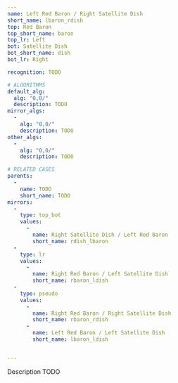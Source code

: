 ```yaml
---
name: Left Red Baron / Right Satellite Dish
short_name: lbaron_rdish
top: Red Baron
top_short_name: baron
top_lr: Left
bot: Satellite Dish
bot_short_name: dish
bot_lr: Right

recognition: TODO

# ALGORITHMS
default_alg:
  alg: "0,0/"
  description: TODO
mirror_algs:
  -
    alg: "0,0/"
    description: TODO
other_algs:
  -
    alg: "0,0/"
    description: TODO

# RELATED CASES
parents:
  -
    name: TODO
    short_name: TODO
mirrors:
  -
    type: top_bot
    values: 
      -
        name: Right Satellite Dish / Left Red Baron
        short_name: rdish_lbaron
  -
    type: lr
    values: 
      -
        name: Right Red Baron / Left Satellite Dish
        short_name: rbaron_ldish
  -
    type: pseudo
    values: 
      -
        name: Right Red Baron / Right Satellite Dish
        short_name: rbaron_rdish
      -
        name: Left Red Baron / Left Satellite Dish
        short_name: lbaron_ldish


---
```


Description TODO

